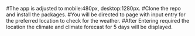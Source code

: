 #The app is adjusted to  mobile:480px, desktop:1280px.
#Clone the repo and install the packages. 
#You will be directed to page with input entry for the preferred location to check for the weather.
#After Entering required the location the climate and climate forecast for 5 days will be displayed.
